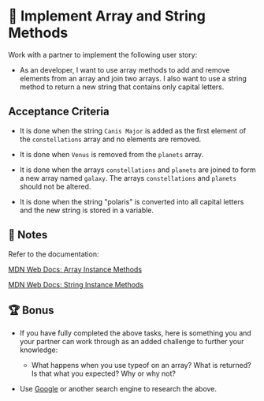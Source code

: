 # 📖 Implement Array and String Methods

 Work with a partner to implement the following user story:

 * As an developer, I want to use array methods to add and remove elements from an array and join two arrays. I also want to use a string method to return a new string that contains only capital letters.  

## Acceptance Criteria

* It is done when the string `Canis Major` is added as the first element of the `constellations` array and no elements are removed. 

* It is done when `Venus` is removed from the `planets` array.

* It is done when the arrays `constellations` and `planets` are joined to form a new array named `galaxy`. The arrays `constellations` and `planets` should not be altered.

* It is done when the string "polaris" is converted into all capital letters and the new string is stored in a variable.

## 📝 Notes

Refer to the documentation:

[MDN Web Docs: Array Instance Methods](https://developer.mozilla.org/en-US/docs/Web/JavaScript/Reference/Global_Objects/Array#Instance_methods)

[MDN Web Docs: String Instance Methods](https://developer.mozilla.org/en-US/docs/Web/JavaScript/Reference/Global_Objects/String#Instance_methods)

## 🏆 Bonus

* If you have fully completed the above tasks, here is something you and your partner can work through as an added challenge to further your knowledge:

  * What happens when you use typeof on an array? What is returned? Is that what you expected? Why or why not? 

* Use [Google](https://www.google.com) or another search engine to research the above. 
